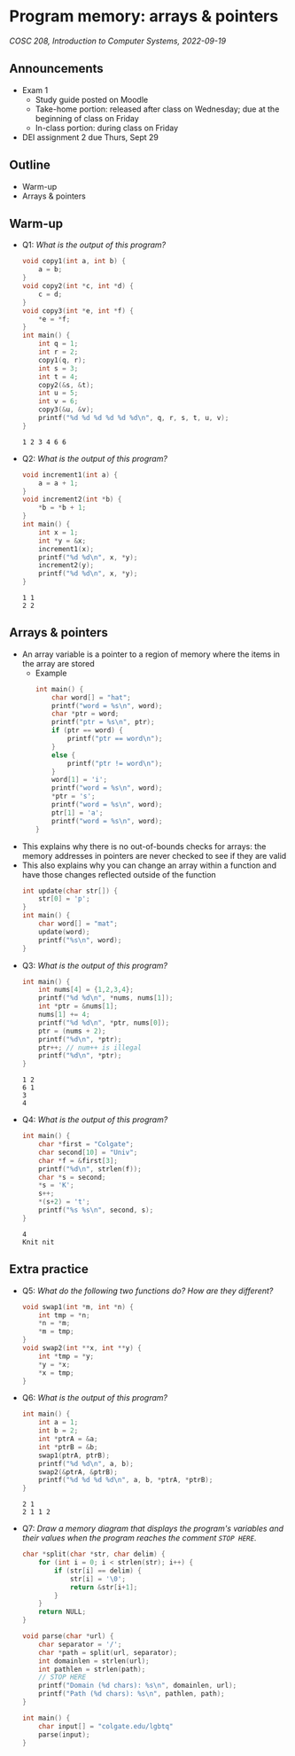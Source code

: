 # Program memory: arrays & pointers
_COSC 208, Introduction to Computer Systems, 2022-09-19_

## Announcements
* Exam 1
    * Study guide posted on Moodle
    * Take-home portion: released after class on Wednesday; due at the beginning of class on Friday
    * In-class portion: during class on Friday
* DEI assignment 2 due Thurs, Sept 29

## Outline
* Warm-up
* Arrays & pointers

## Warm-up
* Q1: _What is the output of this program?_
    ```C
    void copy1(int a, int b) {
        a = b;
    }
    void copy2(int *c, int *d) {
        c = d;
    }
    void copy3(int *e, int *f) {
        *e = *f;
    }
    int main() {
        int q = 1;
        int r = 2;
        copy1(q, r);
        int s = 3;
        int t = 4;
        copy2(&s, &t);
        int u = 5;
        int v = 6;
        copy3(&u, &v);
        printf("%d %d %d %d %d %d\n", q, r, s, t, u, v);
    }
    ```
    ```
    1 2 3 4 6 6
    ```
* Q2: _What is the output of this program?_
    ```C
    void increment1(int a) {
        a = a + 1;
    }
    void increment2(int *b) {
        *b = *b + 1;
    }
    int main() {
        int x = 1;
        int *y = &x;
        increment1(x);
        printf("%d %d\n", x, *y);
        increment2(y);
        printf("%d %d\n", x, *y);
    }
    ```
    ```
    1 1
    2 2
    ```
    
## Arrays & pointers
* An array variable is a pointer to a region of memory where the items in the array are stored
    * Example
        ```C
        int main() {
            char word[] = "hat";
            printf("word = %s\n", word);
            char *ptr = word;
            printf("ptr = %s\n", ptr);
            if (ptr == word) {
                printf("ptr == word\n");
            }
            else {
                printf("ptr != word\n");
            }
            word[1] = 'i';
            printf("word = %s\n", word);
            *ptr = 's';
            printf("word = %s\n", word);
            ptr[1] = 'a';
            printf("word = %s\n", word);
        } 
        ```
* This explains why there is no out-of-bounds checks for arrays: the memory addresses in pointers are never checked to see if they are valid
* This also explains why you can change an array within a function and have those changes reflected outside of the function
    ```C
    int update(char str[]) {
        str[0] = 'p';
    }
    int main() {
        char word[] = "mat";
        update(word);
        printf("%s\n", word);
    }
    ```
* Q3: _What is the output of this program?_
    ```C
    int main() {
        int nums[4] = {1,2,3,4};
        printf("%d %d\n", *nums, nums[1]);
        int *ptr = &nums[1];
        nums[1] += 4;
        printf("%d %d\n", *ptr, nums[0]);
        ptr = (nums + 2);
        printf("%d\n", *ptr);
        ptr++; // num++ is illegal
        printf("%d\n", *ptr);
    }
    ```
    ```
    1 2
    6 1
    3
    4
    ```
* Q4: _What is the output of this program?_
    ```C
    int main() {
        char *first = "Colgate";
        char second[10] = "Univ";
        char *f = &first[3];
        printf("%d\n", strlen(f));
        char *s = second;
        *s = 'K';
        s++;
        *(s+2) = 't';
        printf("%s %s\n", second, s);
    }
    ```
    ```
    4
    Knit nit
    ```

## Extra practice
* Q5: _What do the following two functions do? How are they different?_
    ```C
    void swap1(int *m, int *n) {
        int tmp = *n;
        *n = *m;
        *m = tmp;
    }   
    void swap2(int **x, int **y) {
        int *tmp = *y;
        *y = *x;
        *x = tmp;
    }
    ```
* Q6: _What is the output of this program?_
    ```C
    int main() {
        int a = 1;
        int b = 2;
        int *ptrA = &a;
        int *ptrB = &b;
        swap1(ptrA, ptrB);
        printf("%d %d\n", a, b);
        swap2(&ptrA, &ptrB);
        printf("%d %d %d %d\n", a, b, *ptrA, *ptrB);
    }
    ```
    ```
    2 1
    2 1 1 2
    ```
* Q7: _Draw a memory diagram that displays the program's variables and their values when the program reaches the comment `STOP HERE`._
    ```C
    char *split(char *str, char delim) {
        for (int i = 0; i < strlen(str); i++) {
            if (str[i] == delim) {
                str[i] = '\0';
                return &str[i+1];
            }
        }
        return NULL;
    }

    void parse(char *url) {
        char separator = '/';
        char *path = split(url, separator);
        int domainlen = strlen(url);
        int pathlen = strlen(path);
        // STOP HERE
        printf("Domain (%d chars): %s\n", domainlen, url);
        printf("Path (%d chars): %s\n", pathlen, path);
    }

    int main() {
        char input[] = "colgate.edu/lgbtq"
        parse(input);
    }
    ```
